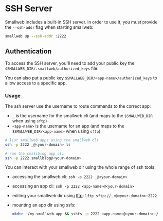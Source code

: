 # SSH Server

Smallweb includes a built-in SSH server. In order to use it, you must provide the `--ssh-addr` flag when starting smallweb:

```sh
smallweb up --ssh-addr :2222
```

## Authentication

To access the SSH server, you'll need to add your public key the `$SMALLWEB_DIR/.smallweb/authorized_keys` file.

You can also put a public key `$SMALLWEB_DIR/<app-name>/authorized_keys` to allow access to a specific app.

### Usage

The ssh server use the username to route commands to the correct app:

- `_` is the username for the smallweb cli (and maps to the `$SMALLWEB_DIR` when using `sftp`)
- `<app-name>` is the username for an app (and maps to the `$SMALLWEB_DIR/<app-name>` when using `sftp`)

```sh
# list smallweb apps using the smallweb cli
ssh -p 2222 _@<your-domain> ls

# run the smallblog app cli
ssh -p 2222 smallblog@<your-domain>
```

You can interact with your smallweb dir using the whole range of ssh tools:

- accessing the smallweb cli: `ssh -p 2222 _@<your-domain>`
- accessing an app cli: `ssh -p 2222 <app-name>@<your-domain>`
- editing your smallweb dir using [lftp](https://lftp.yar.ru/): `lftp sftp://_:@<your-domain>:2222`
- mounting an app dir using ssfs:

  ```sh
  mkdir ~/my-smallweb-app && sshfs -p 2222 <app-name>@<your-domain>:/ ~/my-smallweb-app
  ```

